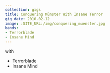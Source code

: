 ```yaml
---
collection: gigs
title: Conquering Münster With Insane Terror
gig_date: 2010-02-12
image: :SITE_URL:/img/conquering_muenster.jpg
bands:
- Terrorblade
- Insane Mind
---
```

with
- Terrorblade
- Insane Mind
